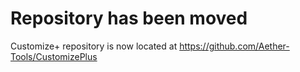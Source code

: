 # Repository has been moved
Customize+ repository is now located at https://github.com/Aether-Tools/CustomizePlus